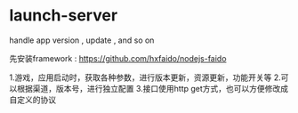 # launch-server
handle app version , update , and so on

先安装framework : https://github.com/hxfaido/nodejs-faido

1.游戏，应用启动时，获取各种参数，进行版本更新，资源更新，功能开关等
2.可以根据渠道，版本号，进行独立配置
3.接口使用http get方式，也可以方便修改成自定义的协议
